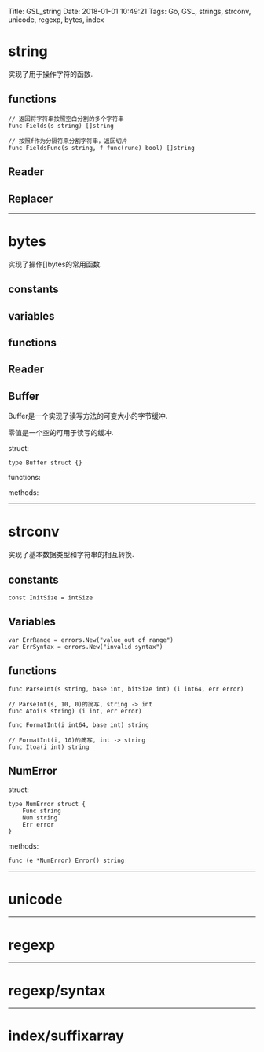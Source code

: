 Title: GSL_string
Date: 2018-01-01 10:49:21
Tags: Go, GSL, strings, strconv, unicode, regexp, bytes, index



# string

实现了用于操作字符的函数.

## functions

    // 返回将字符串按照空白分割的多个字符串
    func Fields(s string) []string

    // 按照f作为分隔符来分割字符串，返回切片
    func FieldsFunc(s string, f func(rune) bool) []string

## Reader

## Replacer

***

# bytes

实现了操作[]bytes的常用函数.

## constants

## variables

## functions

## Reader

## Buffer

Buffer是一个实现了读写方法的可变大小的字节缓冲.

零值是一个空的可用于读写的缓冲.

struct:

    type Buffer struct {}

functions:

methods:

***

# strconv

实现了基本数据类型和字符串的相互转换.

## constants

    const InitSize = intSize

## Variables

    var ErrRange = errors.New("value out of range")
    var ErrSyntax = errors.New("invalid syntax")

## functions

    func ParseInt(s string, base int, bitSize int) (i int64, err error)

    // ParseInt(s, 10, 0)的简写, string -> int
    func Atoi(s string) (i int, err error)

    func FormatInt(i int64, base int) string

    // FormatInt(i, 10)的简写, int -> string
    func Itoa(i int) string

## NumError

struct:

    type NumError struct {
        Func string
        Num string
        Err error
    }

methods:

    func (e *NumError) Error() string

***

# unicode

***

# regexp

***

# regexp/syntax

***

# index/suffixarray
